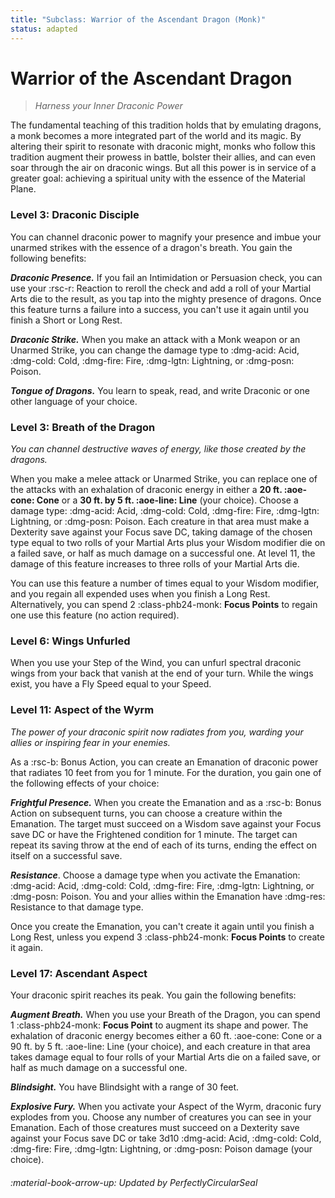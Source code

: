 ```yaml
---
title: "Subclass: Warrior of the Ascendant Dragon (Monk)"
status: adapted
---
```


<p style="display:none">
Harness your Inner Draconic Power
</p>

# Warrior of the Ascendant Dragon

> *Harness your Inner Draconic Power*  

The fundamental teaching of this tradition holds that by emulating dragons, a monk becomes a more integrated part of the world and its magic. By altering their spirit to resonate with draconic might, monks who follow this tradition augment their prowess in battle, bolster their allies, and can even soar through the air on draconic wings. But all this power is in service of a greater goal: achieving a spiritual unity with the essence of the Material Plane.

### Level 3: Draconic Disciple

You can channel draconic power to magnify your presence and imbue your unarmed strikes with the essence of a dragon's breath. You gain the following benefits:

***Draconic Presence.*** If you fail an Intimidation or Persuasion check, you can use your :rsc-r: Reaction to reroll the check and add a roll of your Martial Arts die to the result, as you tap into the mighty presence of dragons. Once this feature turns a failure into a success, you can't use it again until you finish a Short or Long Rest.

***Draconic Strike.*** When you make an attack with a Monk weapon or an Unarmed Strike, you can change the damage type to :dmg-acid: Acid, :dmg-cold: Cold, :dmg-fire: Fire, :dmg-lgtn: Lightning, or :dmg-posn: Poison.

***Tongue of Dragons.*** You learn to speak, read, and write Draconic or one other language of your choice.

### Level 3: Breath of the Dragon

*You can channel destructive waves of energy, like those created by the dragons.*

When you make a melee attack or Unarmed Strike, you can replace one of the attacks with an exhalation of draconic energy in either a **20 ft. :aoe-cone: Cone** or a **30 ft. by 5 ft. :aoe-line: Line** (your choice). Choose a damage type: :dmg-acid: Acid, :dmg-cold: Cold, :dmg-fire: Fire, :dmg-lgtn: Lightning, or :dmg-posn: Poison. Each creature in that area must make a Dexterity save against your Focus save DC, taking damage of the chosen type equal to two rolls of your Martial Arts plus your Wisdom modifier die on a failed save, or half as much damage on a successful one. At level 11, the damage of this feature increases to three rolls of your Martial Arts die.

You can use this feature a number of times equal to your Wisdom modifier, and you regain all expended uses when you finish a Long Rest. Alternatively, you can spend 2 :class-phb24-monk: **Focus Points** to regain one use this feature (no action required).

### Level 6: Wings Unfurled

When you use your Step of the Wind, you can unfurl spectral draconic wings from your back that vanish at the end of your turn. While the wings exist, you have a Fly Speed equal to your Speed.

### Level 11: Aspect of the Wyrm

*The power of your draconic spirit now radiates from you, warding your allies or inspiring fear in your enemies.* 

As a :rsc-b: Bonus Action, you can create an Emanation of draconic power that radiates 10 feet from you for 1 minute. For the duration, you gain one of the following effects of your choice:

***Frightful Presence.*** When you create the Emanation and as a :rsc-b: Bonus Action on subsequent turns, you can choose a creature within the Emanation. The target must succeed on a Wisdom save against your Focus save DC or have the Frightened condition for 1 minute. The target can repeat its saving throw at the end of each of its turns, ending the effect on itself on a successful save.

***Resistance***. Choose a damage type when you activate the Emanation: :dmg-acid: Acid, :dmg-cold: Cold, :dmg-fire: Fire, :dmg-lgtn: Lightning, or :dmg-posn: Poison. You and your allies within the Emanation have :dmg-res: Resistance to that damage type.

Once you create the Emanation, you can't create it again until you finish a Long Rest, unless you expend 3 :class-phb24-monk: **Focus Points** to create it again.

### Level 17: Ascendant Aspect

Your draconic spirit reaches its peak. You gain the following benefits:

***Augment Breath.*** When you use your Breath of the Dragon, you can spend 1 :class-phb24-monk: **Focus Point** to augment its shape and power. The exhalation of draconic energy becomes either a 60 ft. :aoe-cone: Cone or a 90 ft. by 5 ft. :aoe-line: Line (your choice), and each creature in that area takes damage equal to four rolls of your Martial Arts die on a failed save, or half as much damage on a successful one.

***Blindsight.*** You have Blindsight with a range of 30 feet.

***Explosive Fury.*** When you activate your Aspect of the Wyrm, draconic fury explodes from you. Choose any number of creatures you can see in your Emanation. Each of those creatures must succeed on a Dexterity save against your Focus save DC or take 3d10 :dmg-acid: Acid, :dmg-cold: Cold, :dmg-fire: Fire, :dmg-lgtn: Lightning, or :dmg-posn: Poison damage (your choice).

###### :material-book-arrow-up: Updated by *PerfectlyCircularSeal*